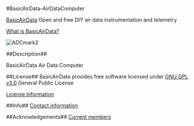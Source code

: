 #BasicAirData-AirDataComputer

[BasicAirData](http://www.basicairdata.eu) Open and free DIY air data instrumentation and telemetry

[What is BasicAirData?](http://www.basicairdata.eu/attachments/others/BAD%20Brochure.pdf)

![ADCmark2](https://cloud.githubusercontent.com/assets/7497614/7475591/d1a1be7e-f348-11e4-87ee-d39615d35f27.jpg)

##Description##

BasicAirData Air Data Computer

##License##
BasicAirData provides free software licensed under [GNU GPL v3.0](http://www.gnu.org/licenses/gpl-3.0.txt) General Public License

[License information](http://www.basicairdata.eu/copyright.html)

##Info##
[Contact information](http://www.basicairdata.eu/social.html)

##Acknowledgements##
[Current members](http://www.basicairdata.eu/about.html)